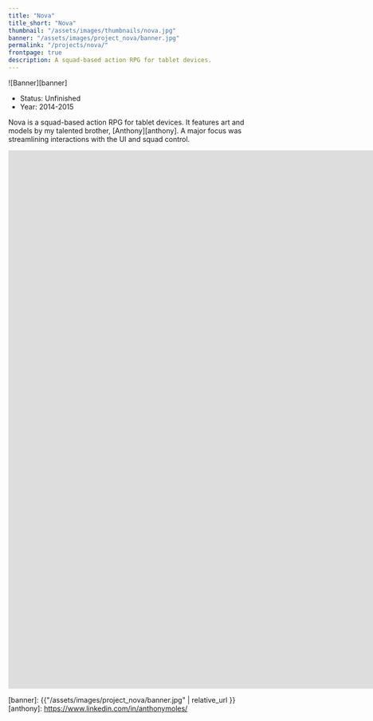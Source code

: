 ```yaml
---
title: "Nova"
title_short: "Nova"
thumbnail: "/assets/images/thumbnails/nova.jpg"
banner: "/assets/images/project_nova/banner.jpg"
permalink: "/projects/nova/"
frontpage: true
description: A squad-based action RPG for tablet devices.
---
```


![Banner][banner]

- Status: Unfinished
- Year: 2014-2015

Nova is a squad-based action RPG for tablet devices. It features art and models by my talented brother, [Anthony][anthony]. A major focus was streamlining interactions with the UI and squad control.

<div class="responsive-container">
<iframe width="1920" height="1080" src="https://www.youtube.com/embed/xZELuhMO9es?vq=hd1080&amp;rel=0" frameborder="0" allowfullscreen></iframe>
</div>

[banner]: {{"/assets/images/project_nova/banner.jpg" | relative_url }}
[anthony]: https://www.linkedin.com/in/anthonymoles/